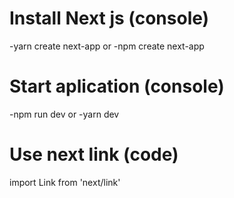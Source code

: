 # Install Next js (console)
-yarn create next-app
or
-npm create next-app

# Start aplication (console)
-npm run dev
or
-yarn dev

# Use next link (code)
import Link from 'next/link'

